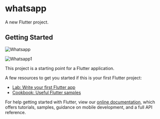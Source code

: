 # whatsapp

A new Flutter project.

## Getting Started

![Whatsapp](https://user-images.githubusercontent.com/68785353/132516032-6321cf64-292f-4a4f-bb0d-8c31d825e4a9.jpg)

![Whatsapp1](https://user-images.githubusercontent.com/68785353/132516324-07acd72c-2dea-4972-9439-06278ee8e725.jpg)


This project is a starting point for a Flutter application.

A few resources to get you started if this is your first Flutter project:

- [Lab: Write your first Flutter app](https://flutter.dev/docs/get-started/codelab)
- [Cookbook: Useful Flutter samples](https://flutter.dev/docs/cookbook)

For help getting started with Flutter, view our
[online documentation](https://flutter.dev/docs), which offers tutorials,
samples, guidance on mobile development, and a full API reference.
